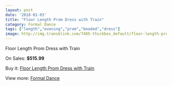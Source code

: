 ```yaml
---
layout: post
date: '2018-01-03'
title: "Floor Length Prom Dress with Train"
category: Formal Dance
tags: ["length","evening","prom","beaded","dress"]
image: http://img.transblink.com/7485-thickbox_default/floor-length-prom-dress-with-train.jpg
---
```

Floor Length Prom Dress with Train

On Sales: **$515.99**
<a href="https://www.transblink.com/en/formal-dance/2423-floor-length-prom-dress-with-train.html"><amp-img layout="responsive" width="600" height="600" src="//img.transblink.com/7485-thickbox_default/floor-length-prom-dress-with-train.jpg" alt="Floor Length Prom Dress with Train 0" /></a>
<a href="https://www.transblink.com/en/formal-dance/2423-floor-length-prom-dress-with-train.html"><amp-img layout="responsive" width="600" height="600" src="//img.transblink.com/7486-thickbox_default/floor-length-prom-dress-with-train.jpg" alt="Floor Length Prom Dress with Train 1" /></a>

Buy it: [Floor Length Prom Dress with Train](https://www.transblink.com/en/formal-dance/2423-floor-length-prom-dress-with-train.html "Floor Length Prom Dress with Train")

View more: [Formal Dance](https://www.transblink.com/en/6-formal-dance "Formal Dance")
